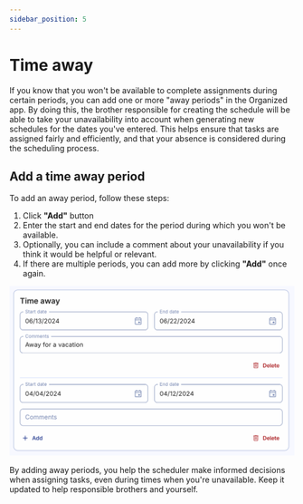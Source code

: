 ```yaml
---
sidebar_position: 5
---
```


# Time away

If you know that you won't be available to complete assignments during certain periods, you can add one or more "away periods" in the Organized app. By doing this, the brother responsible for creating the schedule will be able to take your unavailability into account when generating new schedules for the dates you've entered. This helps ensure that tasks are assigned fairly and efficiently, and that your absence is considered during the scheduling process.

## Add a time away period

To add an away period, follow these steps:

1. Click **"Add"** button
2. Enter the start and end dates for the period during which you won't be available.
3. Optionally, you can include a comment about your unavailability if you think it would be helpful or relevant.
4. If there are multiple periods, you can add more by clicking **"Add"** once again.

![Time away set up](./img/time-away.png)

By adding away periods, you help the scheduler make informed decisions when assigning tasks, even during times when you're unavailable. Keep it updated to help responsible brothers and yourself.

